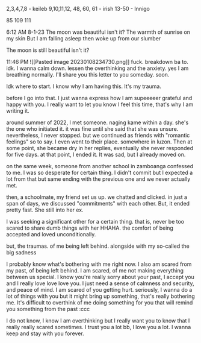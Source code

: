 2,3,4,7,8 - keileb
9,10,11,12, 48, 60, 61 - irish
13-50 - Innigo


85 109 111 

6:12 AM 8-1-23
The moon was beautiful isn't it?
The warmth of sunrise on my skin
But I am falling asleep
then woke up from our slumber

The moon is still beautiful isn't it?


11:46 PM
![[Pasted image 20230108234730.png]]
fuck. breakdown ba to. idk. I wanna calm down. lessen the overthinking  and the anxiety. yes I am breathing normally. I'll share you this letter to you someday. soon.

Idk where to start. I know why I am having this. It's my trauma. 

before I go into that. I just wanna express how I am supeeeeer grateful and happy with you. I really want to let you know I feel this time, that's why I am writing it.

around summer of 2022, I met someone. naging kame within a day. she's the one who initiated it. it was fine until she said that she was unsure. nevertheless, I never stopped. but we continued as friends with "romantic feelings" so to say. I even went to their place. somewhere in luzon. Then at some point, she became dry in her replies, eventually she never responded for five days. at that point, I ended it. It was sad, but I already moved on. 

on the same week, someone from another school in zamboanga confessed to me. I was so desperate for certain thing. I didn't commit but I expected a lot from that but same ending with the previous one and we never actually met. 

then, a schoolmate, my friend set us up. we chatted and clicked. in just a span of days, we discussed "commitments" with each other. But, it ended pretty fast. She still into her ex.



I was seeking a significant other for a certain thing. that is, never be too scared to share dumb things with her HHAHA. the comfort of being accepted and loved unconditionally. 


but, the traumas. of me being left behind. alongside with my so-called the big sadness



I probably know what's bothering with me right now. I also am scared from my past, of being left behind. I am scared, of me not making everything between us special. I know you're really sorry about your past, I accept you and I really love love love you. I just need a sense of calmness and security, and peace of mind. I am scared of you getting hurt. seriously, I wanna do a lot of things with you but it might bring up something, that's really bothering me. It's difficult to overthink of me doing something for you that will remind you something from the past :ccc

I do not know, I know I am overthinking but I really want you to know that I really really scared sometimes. I trust you a lot bb, I love you a lot. I wanna keep and stay with you forever. 